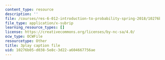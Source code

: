 ```yaml
---
content_type: resource
description: ''
file: /courses/res-6-012-introduction-to-probability-spring-2018/10276b05d0385e8c3d22a604667756ae_99yuPxvdfP8.srt
file_type: application/x-subrip
learning_resource_types: []
license: https://creativecommons.org/licenses/by-nc-sa/4.0/
ocw_type: OCWFile
resourcetype: Other
title: 3play caption file
uid: 10276b05-d038-5e8c-3d22-a604667756ae
---
```

